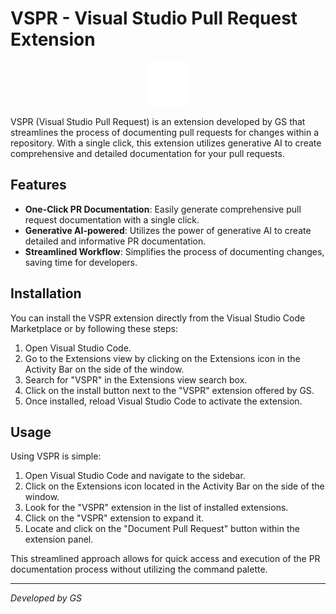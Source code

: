 
# VSPR - Visual Studio Pull Request Extension
<p align="center">
  <img src="./media/logo.svg" alt="VSPR Logo" width="70" />
</p>
VSPR (Visual Studio Pull Request) is an extension developed by GS that streamlines the process of documenting pull requests for changes within a repository. With a single click, this extension utilizes generative AI to create comprehensive and detailed documentation for your pull requests.

## Features

- **One-Click PR Documentation**: Easily generate comprehensive pull request documentation with a single click.
- **Generative AI-powered**: Utilizes the power of generative AI to create detailed and informative PR documentation.
- **Streamlined Workflow**: Simplifies the process of documenting changes, saving time for developers.

## Installation

You can install the VSPR extension directly from the Visual Studio Code Marketplace or by following these steps:

1. Open Visual Studio Code.
2. Go to the Extensions view by clicking on the Extensions icon in the Activity Bar on the side of the window.
3. Search for "VSPR" in the Extensions view search box.
4. Click on the install button next to the "VSPR" extension offered by GS.
5. Once installed, reload Visual Studio Code to activate the extension.

## Usage

Using VSPR is simple:

1. Open Visual Studio Code and navigate to the sidebar.
2. Click on the Extensions icon located in the Activity Bar on the side of the window.
3. Look for the "VSPR" extension in the list of installed extensions.
4. Click on the "VSPR" extension to expand it.
5. Locate and click on the "Document Pull Request" button within the extension panel.

This streamlined approach allows for quick access and execution of the PR documentation process without utilizing the command palette.

---

*Developed by GS*

<!-- Website: [gsprojects.com](https://gsprojects.com)
GitHub: [@GS](https://github.com/GS) -->
